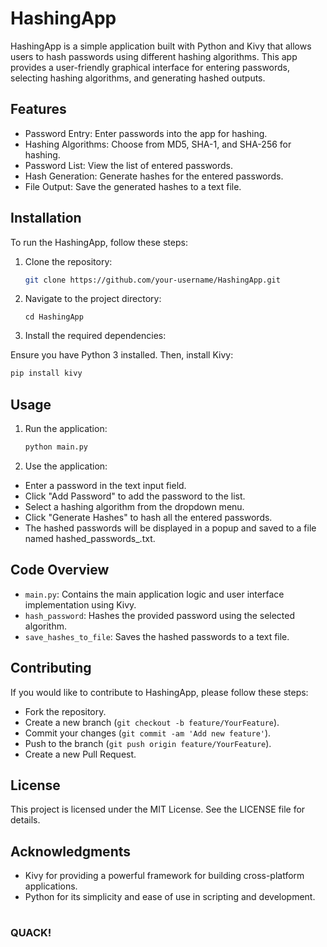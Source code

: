 # HashingApp

HashingApp is a simple application built with Python and Kivy that allows users to hash passwords using different hashing algorithms. This app provides a user-friendly graphical interface for entering passwords, selecting hashing algorithms, and generating hashed outputs.

## Features

- Password Entry: Enter passwords into the app for hashing.
- Hashing Algorithms: Choose from MD5, SHA-1, and SHA-256 for hashing.
- Password List: View the list of entered passwords.
- Hash Generation: Generate hashes for the entered passwords.
- File Output: Save the generated hashes to a text file.

## Installation

To run the HashingApp, follow these steps:
1. Clone the repository:
   ```bash
   git clone https://github.com/your-username/HashingApp.git

2. Navigate to the project directory:
    ```
    cd HashingApp

3. Install the required dependencies:

Ensure you have Python 3 installed. Then, install Kivy:
```bash
pip install kivy
```

## Usage
1. Run the application:
    ```bash
    python main.py

2. Use the application:

- Enter a password in the text input field.
- Click "Add Password" to add the password to the list.
- Select a hashing algorithm from the dropdown menu.
- Click "Generate Hashes" to hash all the entered passwords.
- The hashed passwords will be displayed in a popup and saved to a file named hashed_passwords_<algorithm>.txt.

## Code Overview

- `main.py`: Contains the main application logic and user interface implementation using Kivy.
- `hash_password`: Hashes the provided password using the selected algorithm.
- `save_hashes_to_file`: Saves the hashed passwords to a text file.

## Contributing
If you would like to contribute to HashingApp, please follow these steps:

- Fork the repository.
- Create a new branch (`git checkout -b feature/YourFeature`).
- Commit your changes (`git commit -am 'Add new feature'`).
- Push to the branch (`git push origin feature/YourFeature`).
- Create a new Pull Request.

## License

This project is licensed under the MIT License. See the LICENSE file for details.

## Acknowledgments

- Kivy for providing a powerful framework for building cross-platform applications.
- Python for its simplicity and ease of use in scripting and development.

#
### QUACK!
